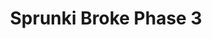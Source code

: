 ---
slug: sprunki-broke-phase-3-2134
title: Sprunki Broke Phase 3
description: "Sprunki Broke Phase 3 is an exciting online game. Play for free directly in your browser!"
icon: /images/popular_mods/Sprunki Broke Phase 3.png
url: https://wowtbc.net/sprunkin/retake-update/index.html
previewImage: /images/popular_mods/Sprunki Broke Phase 3.png
type: popular mods

# SEO配置
seo:
  title: "Sprunki Broke Phase 3 - Play Free Online Game | Fun Browser Games"
  description: "Sprunki Broke Phase 3 - Play this fun online game for free in your browser. No download required!"
  ogImage: "/images/popular_mods/Sprunki Broke Phase 3.png"
  keywords: "sprunki-broke-phase-3-2134, online game, browser game, free game, popular mods game, play online"

videoUrls:
  - https://www.youtube.com/embed/example1
  - https://www.youtube.com/embed/example2

whyPlay:
  title: "Why Play Sprunki Broke Phase 3?"
  items:
    - "Immersive Gameplay: Sprunki Broke Phase 3 offers an engaging and immersive gaming experience that will keep you entertained for hours"
    - "Challenging Levels: Test your skills with increasingly difficult challenges and obstacles"
    - "Beautiful Graphics: Enjoy stunning visuals and smooth animations that bring the game world to life"
    - "Regular Updates: New content and features are added regularly to keep the game fresh and exciting"
    - "Free to Play: Experience all the fun without spending a penny"
    - "Community Features: Connect with other players, share strategies, and compete for high scores"
    - "Cross-Platform: Play on any device with a web browser, no downloads required"

features:
  title: "Key Features of Sprunki Broke Phase 3"
  image: "/images/popular_mods/Sprunki Broke Phase 3.png"
  items:
    - "Intuitive Controls: Easy to learn controls make Sprunki Broke Phase 3 accessible for players of all skill levels"
    - "Multiple Game Modes: Enjoy various gameplay options that provide different challenges and experiences"
    - "Character Customization: Personalize your gaming experience with unique characters and items"
    - "Achievement System: Complete special tasks to earn rewards and recognition"
    - "Leaderboards: Compete with players worldwide and see who can achieve the highest scores"

characteristics:
  title: "Game Characteristics"
  image: "/images/popular_mods/Sprunki Broke Phase 3.png"
  items:
    - "Genre: Popular mods game with elements of strategy and skill"
    - "Difficulty: Suitable for both casual gamers and those seeking a challenge"
    - "Play Time: Quick sessions or extended gameplay, depending on your preference"
    - "Art Style: Vibrant and engaging visuals that enhance the gaming experience"
    - "Sound Design: Immersive audio that complements the gameplay perfectly"

info: "Sprunki Broke Phase 3 is an exciting online game that offers players a unique and engaging gaming experience. With its intuitive controls, stunning visuals, and challenging gameplay, Sprunki Broke Phase 3 provides hours of entertainment for players of all ages and skill levels. Whether you're looking for a quick gaming session during a break or an extended play session, Sprunki Broke Phase 3 delivers an immersive experience that will keep you coming back for more. The game features multiple levels of increasing difficulty, ensuring that players are constantly challenged as they progress. With regular updates adding new content and features, Sprunki Broke Phase 3 remains fresh and exciting, providing endless entertainment options for its growing community of players."

howToPlayIntro: "Welcome to Sprunki Broke Phase 3! This guide will walk you through the basics and help you master the game. Whether you're a beginner or looking to improve your skills, these tips and instructions will enhance your gaming experience."

howToPlaySteps:
  - title: "Getting Started"
    description: "Begin your Sprunki Broke Phase 3 adventure by familiarizing yourself with the controls. Use your keyboard or mouse to navigate through the game interface. The tutorial will guide you through the basic mechanics and help you understand the objectives."
  - title: "Understanding the Objectives"
    description: "In Sprunki Broke Phase 3, your main goal is to progress through levels by completing specific objectives. Each level presents unique challenges that require different strategies and approaches."
  - title: "Mastering the Controls"
    description: "Practice using the controls to improve your precision and reaction time. Sprunki Broke Phase 3 requires quick reflexes and strategic thinking to overcome obstacles and defeat opponents."
  - title: "Utilizing Power-ups"
    description: "Collect power-ups throughout the game to enhance your abilities and overcome difficult challenges. Each power-up offers unique advantages that can be crucial for success."
  - title: "Developing Strategies"
    description: "As you progress in Sprunki Broke Phase 3, develop effective strategies for different scenarios. Analyze patterns, anticipate challenges, and adapt your approach to maximize your performance."

faq:
  title: "Frequently Asked Questions about Sprunki Broke Phase 3"
  items:
    - question: "Is Sprunki Broke Phase 3 free to play?"
      answer: "Yes, Sprunki Broke Phase 3 is completely free to play directly in your web browser. No downloads or purchases are required to enjoy the full game experience."
    - question: "Can I play Sprunki Broke Phase 3 on mobile devices?"
      answer: "Yes, Sprunki Broke Phase 3 is optimized for both desktop and mobile play. You can enjoy the game on any device with a web browser and internet connection."
    - question: "Are there any in-game purchases?"
      answer: "While Sprunki Broke Phase 3 is free to play, there may be optional in-game purchases available for cosmetic items or additional features that don't affect core gameplay."
    - question: "How often is Sprunki Broke Phase 3 updated?"
      answer: "The developers regularly update Sprunki Broke Phase 3 with new content, features, and improvements based on player feedback and game performance."
    - question: "Can I play Sprunki Broke Phase 3 offline?"
      answer: "Currently, Sprunki Broke Phase 3 requires an internet connection to play as it's a browser-based online game."
    - question: "Is Sprunki Broke Phase 3 suitable for children?"
      answer: "Yes, Sprunki Broke Phase 3 is designed to be family-friendly and suitable for players of all ages."
    - question: "How do I report bugs or issues?"
      answer: "If you encounter any problems while playing Sprunki Broke Phase 3, you can report them through the game's support page or contact the developers directly through their website."
    - question: "Still Have Questions?"
      answer: "If you have additional questions about Sprunki Broke Phase 3 that aren't covered in this FAQ, please visit our support center or contact our customer service team for assistance."
---